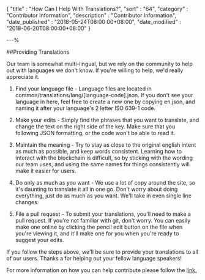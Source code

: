 {
"title"       : "How Can I Help With Translations?",
"sort"        : "64",
"category"    : "Contributor Information",
"description" : "Contributor Information",
"date_published" : "2018-05-24T08:00:00+08:00",
"date_modified"  : "2018-06-20T08:00:00+08:00"
}

---%


##Providing Translations

Our team is somewhat multi-lingual, but we rely on the community to help out with languages we don't know. If you're willing to help, we'd really appreciate it.

1. Find your language file - Language files are located in common/translations/lang/[language-code].json. If you don't see your language in here, feel free to create a new one by copying en.json, and naming it after your language's 2 letter ISO 639-1 code.

2. Make your edits - Simply find the phrases that you want to translate, and change the text on the right side of the key. Make sure that you following JSON formatting, or the code won't be able to read it.

3. Maintain the meaning - Try to stay as close to the original english intent as much as possible, and keep words consistent. Learning how to interact with the blockchain is difficult, so by sticking with the wording our team uses, and using the same names for things consistently will make it easier for users.

4. Do only as much as you want - We use a lot of copy around the site, so it's daunting to translate it all in one go. Don't worry about doing everything, just do as much as you want. We'll take in even single line changes.

5. File a pull request - To submit your translations, you'll need to make a pull request. If you're not familiar with git, don't worry. You can easily make one online by clicking the pencil edit button on the file when you're viewing it, and it'll make one for you when you're ready to suggest your edits.

If you follow the steps above, we'll be sure to provide your translations to all of our users. Thanks a for helping out your fellow language speakers!

For more information on how you can help contribute please follow the [link.](https://github.com/MyCryptoHQ/MyCrypto/wiki/Contributing-Providing-Translations)
